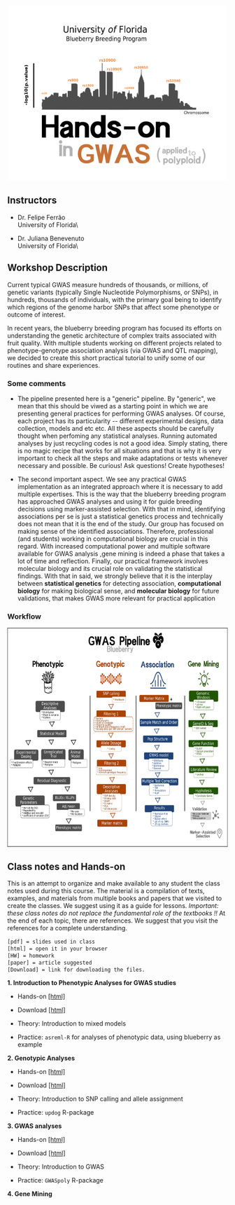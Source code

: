 <p align="center">
  <img src="./gwas_logo.png" height="400" width="500"/>
</p>

## Instructors

- Dr. Felipe Ferrão\
University of Florida\

- Dr. Juliana Benevenuto\
University of Florida\

## Workshop Description

Current typical GWAS  measure hundreds of thousands, or millions, of genetic variants (typically Single Nucleotide Polymorphisms, or SNPs), in hundreds, thousands of individuals, with the primary goal being to identify which regions of the genome harbor SNPs that affect some phenotype or outcome of interest.

In recent years, the blueberry breeding program has focused its efforts on understanding the genetic architecture of complex traits associated with fruit quality. With multiple students working on different projects related to phenotype-genotype association analysis (via GWAS and QTL mapping), we decided to create this short practical tutorial to unify some of our routines and share experiences.


### Some comments 

- The pipeline presented here is a "generic" pipeline. By "generic", we mean that this should be viwed as a starting point in which we are presenting general practices for performing GWAS analyses. Of course, each project has its particularity -- different experimental designs, data collection, models and etc etc. All these aspects should be carefully thought when perfoming any statistical analyses. Running automated analyses by just recycling codes is not a good idea. Simply stating, there is no magic recipe that works for all situations and that is why it is very important to check all the steps and make adaptations or tests whenever necessary and possible. Be curious! Ask questions! Create hypotheses!

- The second important aspect. We see any practical GWAS implementation as an integrated approach where it is necessary to add multiple expertises. This is the way that the blueberry breeding program has approached GWAS analyses and using it for guide breeding decisions using marker-assisted selection. With that in mind, identifying associations per se is just a statistical genetics process and technically does not mean that it is the end of the study. Our group has focused on making sense of the identified associations. Therefore, professional (and students) working in computational biology are crucial in this regard. With increased computational power and multiple software available for GWAS analysis ,gene mining is indeed a phase that takes a lot of time and reflection. Finally, our practical framework involves molecular biology and its crucial role on validating the statistical findings. With that in said, we strongly believe that it is the interplay between **statistical genetics** for detecting association, **computational biology** for making biological sense, and **molecular biology** for future validations, that makes GWAS more relevant for practical application


### Workflow


<p align="center">
  <img src="./GWASpipeline.png" height="500" width="700" />
</p>

## Class notes and Hands-on

This is an attempt to organize and make available to any student the class notes used during this course. The material is a compilation of texts, examples, and materials from multiple books and papers that we visited to create the classes. We suggest using it as a guide for lessons. *Important: these class notes do not replace the fundamental role of the textbooks !!* At the end of each topic, there are references. We suggest that you visit the references for a complete understanding.

```
[pdf] = slides used in class
[html] = open it in your browser
[HW] = homework
[paper] = article suggested
[Download] = link for downloading the files. 
```

**1. Introduction to Phenotypic Analyses for GWAS studies** 

- Hands-on [[html]](https://htmlpreview.github.io/?https://github.com/lfelipe-ferrao/lfelipe-ferrao.github.io/blob/master/class/GWAS/1.Phenotypic.html)
- Download [[html]](https://minhaskamal.github.io/DownGit/#/home?url=https://github.com/lfelipe-ferrao/lfelipe-ferrao.github.io/blob/master/class/GWAS/1.Phenotypic.html)

- Theory: Introduction to mixed models
- Practice: `asreml-R` for analyses of phenotypic data, using blueberry as example

**2. Genotypic Analyses** 

- Hands-on [[html]](https://htmlpreview.github.io/?https://github.com/lfelipe-ferrao/lfelipe-ferrao.github.io/blob/master/class/GWAS/2.Genomics.html)
- Download [[html]](https://minhaskamal.github.io/DownGit/#/home?url=https://github.com/lfelipe-ferrao/lfelipe-ferrao.github.io/blob/master/class/GWAS/2.Genomics.html)

- Theory: Introduction to SNP calling and allele assignment
- Practice: `updog` R-package

**3. GWAS analyses** 

- Hands-on [[html]](https://htmlpreview.github.io/?https://github.com/lfelipe-ferrao/lfelipe-ferrao.github.io/blob/master/class/GWAS/3.gwas.html)
- Download [[html]](https://minhaskamal.github.io/DownGit/#/home?url=https://github.com/lfelipe-ferrao/lfelipe-ferrao.github.io/blob/master/class/GWAS/3.gwas.html)

- Theory: Introduction to GWAS
- Practice: `GWASpoly` R-package

**4. Gene Mining** 




